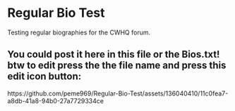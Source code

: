 # Regular Bio Test
 Testing regular biographies for the CWHQ forum.
<h2>You could post it here in this file or the Bios.txt! btw to edit press the the file name and press this edit icon button:</h2>
https://github.com/peme969/Regular-Bio-Test/assets/136040410/11c0fea7-a8db-41a8-94b0-27a7729334ce


